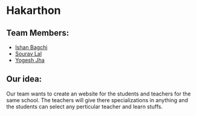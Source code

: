 # Hakarthon
## Team Members:
- [Ishan Bagchi](ishanbagchi4@gmail.com)
- [Sourav Lal](souravkumarlal7060@gmail.com)
- [Yogesh Jha](yogeshjha151@gmail.com)
## Our idea:
Our team wants to create an website for the students and teachers for the same school. The teachers will give there specializations in anything and the students can select any perticular teacher and learn stuffs.
